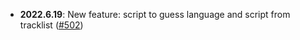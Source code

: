 - **2022.6.19**: New feature: script to guess language and script from tracklist ([#502](https://github.com/ROpdebee/mb-userscripts/pull/502))
